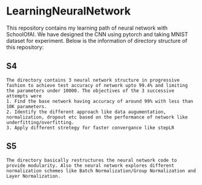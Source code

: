 # LearningNeuralNetwork

This repository contains my learning path of neural network with SchoolOfAI. We have designed the CNN using pytorch and taking MNIST dataset for experiment. Below is the information of directory structure of this repository:

## S4

```
The directory contains 3 neural network structure in progressive fashion to achieve test accuracy of network upto 99.4% and limiting the parameters under 10000. The objectives of the 3 successive attempts were
1. Find the base network having accuracy of around 99% with less than 10K parameters.
2. Identify the different approach like data augumentation, normalization, dropout etc based on the performance of network like underfitting/overfitting.
3. Apply different stretegy for faster convergance like stepLR 

```

## S5

```
The directory basically restructures the neural network code to provide modularity. Also the neural network explores different normalization schemes like Batch Normalization/Group Normalization and Layer Normalization.

```
